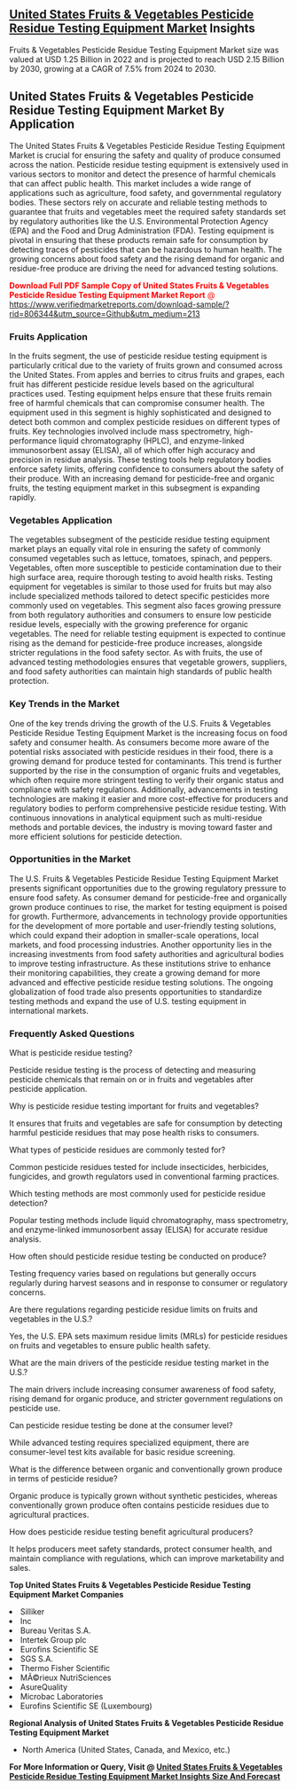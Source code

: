 <h2><a href="https://www.verifiedmarketreports.com/download-sample/?rid=806344&amp;utm_source=Github&amp;utm_medium=213" target="_blank">United States Fruits & Vegetables Pesticide Residue Testing Equipment Market</a> Insights</h2><p>Fruits & Vegetables Pesticide Residue Testing Equipment Market size was valued at USD 1.25 Billion in 2022 and is projected to reach USD 2.15 Billion by 2030, growing at a CAGR of 7.5% from 2024 to 2030.</p><p><h2>United States Fruits & Vegetables Pesticide Residue Testing Equipment Market By Application</h2>The United States Fruits & Vegetables Pesticide Residue Testing Equipment Market is crucial for ensuring the safety and quality of produce consumed across the nation. Pesticide residue testing equipment is extensively used in various sectors to monitor and detect the presence of harmful chemicals that can affect public health. This market includes a wide range of applications such as agriculture, food safety, and governmental regulatory bodies. These sectors rely on accurate and reliable testing methods to guarantee that fruits and vegetables meet the required safety standards set by regulatory authorities like the U.S. Environmental Protection Agency (EPA) and the Food and Drug Administration (FDA). Testing equipment is pivotal in ensuring that these products remain safe for consumption by detecting traces of pesticides that can be hazardous to human health. The growing concerns about food safety and the rising demand for organic and residue-free produce are driving the need for advanced testing solutions. <p><p><span class=""><span style="color: #ff0000;"><strong>Download Full PDF Sample Copy of United States Fruits & Vegetables Pesticide Residue Testing Equipment Market Report</strong> @ </span><a href="https://www.verifiedmarketreports.com/download-sample/?rid=806344&amp;utm_source=Github&amp;utm_medium=213" target="_blank">https://www.verifiedmarketreports.com/download-sample/?rid=806344&amp;utm_source=Github&amp;utm_medium=213</a></span></p></p><h3>Fruits Application</h3>In the fruits segment, the use of pesticide residue testing equipment is particularly critical due to the variety of fruits grown and consumed across the United States. From apples and berries to citrus fruits and grapes, each fruit has different pesticide residue levels based on the agricultural practices used. Testing equipment helps ensure that these fruits remain free of harmful chemicals that can compromise consumer health. The equipment used in this segment is highly sophisticated and designed to detect both common and complex pesticide residues on different types of fruits. Key technologies involved include mass spectrometry, high-performance liquid chromatography (HPLC), and enzyme-linked immunosorbent assay (ELISA), all of which offer high accuracy and precision in residue analysis. These testing tools help regulatory bodies enforce safety limits, offering confidence to consumers about the safety of their produce. With an increasing demand for pesticide-free and organic fruits, the testing equipment market in this subsegment is expanding rapidly.<h3>Vegetables Application</h3>The vegetables subsegment of the pesticide residue testing equipment market plays an equally vital role in ensuring the safety of commonly consumed vegetables such as lettuce, tomatoes, spinach, and peppers. Vegetables, often more susceptible to pesticide contamination due to their high surface area, require thorough testing to avoid health risks. Testing equipment for vegetables is similar to those used for fruits but may also include specialized methods tailored to detect specific pesticides more commonly used on vegetables. This segment also faces growing pressure from both regulatory authorities and consumers to ensure low pesticide residue levels, especially with the growing preference for organic vegetables. The need for reliable testing equipment is expected to continue rising as the demand for pesticide-free produce increases, alongside stricter regulations in the food safety sector. As with fruits, the use of advanced testing methodologies ensures that vegetable growers, suppliers, and food safety authorities can maintain high standards of public health protection.<h3>Key Trends in the Market</h3>One of the key trends driving the growth of the U.S. Fruits & Vegetables Pesticide Residue Testing Equipment Market is the increasing focus on food safety and consumer health. As consumers become more aware of the potential risks associated with pesticide residues in their food, there is a growing demand for produce tested for contaminants. This trend is further supported by the rise in the consumption of organic fruits and vegetables, which often require more stringent testing to verify their organic status and compliance with safety regulations. Additionally, advancements in testing technologies are making it easier and more cost-effective for producers and regulatory bodies to perform comprehensive pesticide residue testing. With continuous innovations in analytical equipment such as multi-residue methods and portable devices, the industry is moving toward faster and more efficient solutions for pesticide detection.<h3>Opportunities in the Market</h3>The U.S. Fruits & Vegetables Pesticide Residue Testing Equipment Market presents significant opportunities due to the growing regulatory pressure to ensure food safety. As consumer demand for pesticide-free and organically grown produce continues to rise, the market for testing equipment is poised for growth. Furthermore, advancements in technology provide opportunities for the development of more portable and user-friendly testing solutions, which could expand their adoption in smaller-scale operations, local markets, and food processing industries. Another opportunity lies in the increasing investments from food safety authorities and agricultural bodies to improve testing infrastructure. As these institutions strive to enhance their monitoring capabilities, they create a growing demand for more advanced and effective pesticide residue testing solutions. The ongoing globalization of food trade also presents opportunities to standardize testing methods and expand the use of U.S. testing equipment in international markets.<h3>Frequently Asked Questions</h3><p>What is pesticide residue testing?</p><p>Pesticide residue testing is the process of detecting and measuring pesticide chemicals that remain on or in fruits and vegetables after pesticide application.</p><p>Why is pesticide residue testing important for fruits and vegetables?</p><p>It ensures that fruits and vegetables are safe for consumption by detecting harmful pesticide residues that may pose health risks to consumers.</p><p>What types of pesticide residues are commonly tested for?</p><p>Common pesticide residues tested for include insecticides, herbicides, fungicides, and growth regulators used in conventional farming practices.</p><p>Which testing methods are most commonly used for pesticide residue detection?</p><p>Popular testing methods include liquid chromatography, mass spectrometry, and enzyme-linked immunosorbent assay (ELISA) for accurate residue analysis.</p><p>How often should pesticide residue testing be conducted on produce?</p><p>Testing frequency varies based on regulations but generally occurs regularly during harvest seasons and in response to consumer or regulatory concerns.</p><p>Are there regulations regarding pesticide residue limits on fruits and vegetables in the U.S.?</p><p>Yes, the U.S. EPA sets maximum residue limits (MRLs) for pesticide residues on fruits and vegetables to ensure public health safety.</p><p>What are the main drivers of the pesticide residue testing market in the U.S.?</p><p>The main drivers include increasing consumer awareness of food safety, rising demand for organic produce, and stricter government regulations on pesticide use.</p><p>Can pesticide residue testing be done at the consumer level?</p><p>While advanced testing requires specialized equipment, there are consumer-level test kits available for basic residue screening.</p><p>What is the difference between organic and conventionally grown produce in terms of pesticide residue?</p><p>Organic produce is typically grown without synthetic pesticides, whereas conventionally grown produce often contains pesticide residues due to agricultural practices.</p><p>How does pesticide residue testing benefit agricultural producers?</p><p>It helps producers meet safety standards, protect consumer health, and maintain compliance with regulations, which can improve marketability and sales.</p></p><p><strong>Top United States Fruits & Vegetables Pesticide Residue Testing Equipment Market Companies</strong></p><div data-test-id=""><p><li>Silliker</li><li> Inc</li><li> Bureau Veritas S.A.</li><li> Intertek Group plc</li><li> Eurofins Scientific SE</li><li> SGS S.A.</li><li> Thermo Fisher Scientific</li><li> MÃ©rieux NutriSciences</li><li> AsureQuality</li><li> Microbac Laboratories</li><li> Eurofins Scientific SE (Luxembourg)</li></p><div><strong>Regional Analysis of&nbsp;United States Fruits & Vegetables Pesticide Residue Testing Equipment Market</strong></div><ul><li dir="ltr"><p dir="ltr">North America&nbsp;(United States, Canada, and Mexico, etc.)</p></li></ul><p><strong>For More Information or Query, Visit @&nbsp;</strong><strong><a href="https://www.verifiedmarketreports.com/product/fruits-and-vegetables-pesticide-residue-testing-equipment-market/?utm_source=Github&amp;utm_medium=213" target="_blank">United States Fruits & Vegetables Pesticide Residue Testing Equipment Market Insights Size And Forecast</a></strong></p></div>
